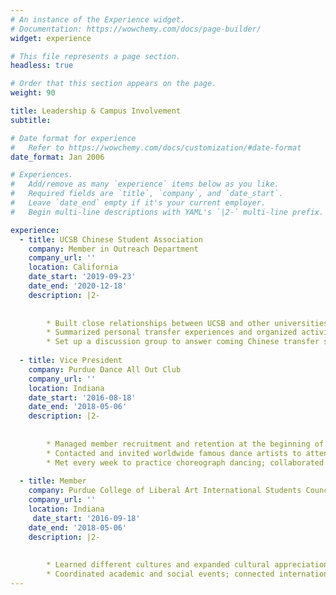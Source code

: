 ```yaml
---
# An instance of the Experience widget.
# Documentation: https://wowchemy.com/docs/page-builder/
widget: experience

# This file represents a page section.
headless: true

# Order that this section appears on the page.
weight: 90

title: Leadership & Campus Involvement
subtitle:

# Date format for experience
#   Refer to https://wowchemy.com/docs/customization/#date-format
date_format: Jan 2006

# Experiences.
#   Add/remove as many `experience` items below as you like.
#   Required fields are `title`, `company`, and `date_start`.
#   Leave `date_end` empty if it's your current employer.
#   Begin multi-line descriptions with YAML's `|2-` multi-line prefix.

experience:
  - title: UCSB Chinese Student Association
    company: Member in Outreach Department
    company_url: ''
    location: California
    date_start: '2019-09-23'
    date_end: '2020-12-18'
    description: |2-
        
        
        * Built close relationships between UCSB and other universities or colleges' Chinese Association through tea reception. 
        * Summarized personal transfer experiences and organized activities, such as hiking, werewolf to connect the 2019 Year transfer students to know each other, and overcome the Transfer Shock.
        * Set up a discussion group to answer coming Chinese transfer students' questions such as Visas, i20, course selection, housing, etc. Besides, and hold a Virtual Campus tour with other members.
        
  - title: Vice President
    company: Purdue Dance All Out Club
    company_url: ''
    location: Indiana
    date_start: '2016-08-18'
    date_end: '2018-05-06'
    description: |2-
    
        
        * Managed member recruitment and retention at the beginning of every semester, collaborated with club crew to create and organize club schedule including meetings, activities, events. 
        * Contacted and invited worldwide famous dance artists to attend and give workshops. 
        * Met every week to practice choreograph dancing; collaborated with choreographers to modify and refine dance steps for the performance on 2017, 2018 PUCSSA New Year Gala, Mid-Autumn Festival Gala.
        
  - title: Member
    company: Purdue College of Liberal Art International Students Council
    company_url: ''
    location: Indiana
     date_start: '2016-09-18'
    date_end: '2018-05-06'
    description: |2-
    
        
        * Learned different cultures and expanded cultural appreciation across the campus through events such as Chinese Lantern Festival, Korean Food and South American Cooking Demonstration.  
        * Coordinated academic and social events; connected international students with local students by creating professional workshops such as “Jobs on Campus” and a graduate school panel.
---
```

